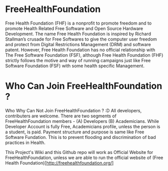 FreeHealthFoundation
====================

Free Health Foundation (FHF) is a nonprofit to promote freedom and to promote Health Related Free Software and Open Source Hardware Development. The name Free Health Foundation is inspired by Richard Stallman’s crusade for Free Softwares to give the computer user freedom and protect from Digital Restrictions Management (DRM) and software patent. However, Free Health Foundation has no official relationship with The Free Software Foundation (FSF), although Free Health Foundation (FHF) strictly follows the motive and way of running campaigns just like Free Software Foundation (FSF) with some health specific Management.


Who Can Join FreeHealthFoundation ?
===================================


Who Why Can Not Join FreeHealthFoundation ? :D
All developers, contributers are welcome. There are two segments of FreeHealthFoundation members - (A) Developers (B) Academicians. 
While Developer Account is fully Free, Academicians profile, unless the person is a student, is paid. Payment structure and purpose is same like Free Software Fundation. This is to prevent flooding and discrimination of bad practices in Health.

This Project's Wiki and this Github repo will work as Official Website for FreeHealthFoundation, unless we are able to run the official website of (Free Health Foundation)[http://freehealthfoundation.org/]



